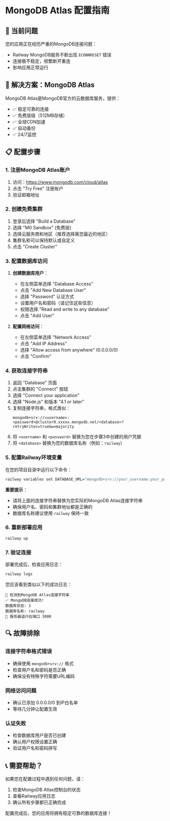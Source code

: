 # MongoDB Atlas 配置指南

## 🚨 当前问题
您的应用正在经历严重的MongoDB连接问题：
- Railway MongoDB服务不断出现 `ECONNRESET` 错误
- 连接极不稳定，频繁断开重连
- 影响应用正常运行

## 🎯 解决方案：MongoDB Atlas

MongoDB Atlas是MongoDB官方的云数据库服务，提供：
- ✅ 稳定可靠的连接
- ✅ 免费层级（512MB存储）
- ✅ 全球CDN加速
- ✅ 自动备份
- ✅ 24/7监控

## 📋 配置步骤

### 1. 注册MongoDB Atlas账户
1. 访问：https://www.mongodb.com/cloud/atlas
2. 点击 "Try Free" 注册账户
3. 验证邮箱地址

### 2. 创建免费集群
1. 登录后选择 "Build a Database"
2. 选择 "M0 Sandbox" (免费层)
3. 选择云服务商和地区（推荐选择离您最近的地区）
4. 集群名称可以保持默认或自定义
5. 点击 "Create Cluster"

### 3. 配置数据库访问
1. **创建数据库用户**：
   - 在左侧菜单选择 "Database Access"
   - 点击 "Add New Database User"
   - 选择 "Password" 认证方式
   - 设置用户名和密码（请记住这些信息）
   - 权限选择 "Read and write to any database"
   - 点击 "Add User"

2. **配置网络访问**：
   - 在左侧菜单选择 "Network Access"
   - 点击 "Add IP Address"
   - 选择 "Allow access from anywhere" (0.0.0.0/0)
   - 点击 "Confirm"

### 4. 获取连接字符串
1. 返回 "Database" 页面
2. 点击集群的 "Connect" 按钮
3. 选择 "Connect your application"
4. 选择 "Node.js" 和版本 "4.1 or later"
5. 复制连接字符串，格式类似：
   ```
   mongodb+srv://<username>:<password>@cluster0.xxxxx.mongodb.net/<database>?retryWrites=true&w=majority
   ```
6. 将 `<username>` 和 `<password>` 替换为您在步骤3中创建的用户凭据
7. 将 `<database>` 替换为您的数据库名称（例如：`railway`）

### 5. 配置Railway环境变量
在您的项目目录中运行以下命令：

```bash
railway variables set DATABASE_URL="mongodb+srv://your_username:your_password@cluster0.xxxxx.mongodb.net/railway?retryWrites=true&w=majority"
```

**重要提示**：
- 请将上面的连接字符串替换为您实际的MongoDB Atlas连接字符串
- 确保用户名、密码和集群地址都是正确的
- 数据库名称建议使用 `railway` 保持一致

### 6. 重新部署应用
```bash
railway up
```

### 7. 验证连接
部署完成后，检查应用日志：
```bash
railway logs
```

您应该看到类似以下的成功日志：
```
🌟 检测到MongoDB Atlas连接字符串
✅ MongoDB连接成功!
数据库状态: 1
数据库名称: railway
🚀 服务器运行在端口 3000
```

## 🔍 故障排除

### 连接字符串格式错误
- 确保使用 `mongodb+srv://` 格式
- 检查用户名和密码是否正确
- 确保没有特殊字符需要URL编码

### 网络访问问题
- 确认已添加 0.0.0.0/0 到IP白名单
- 等待几分钟让配置生效

### 认证失败
- 检查数据库用户是否已创建
- 确认用户权限设置正确
- 验证用户名和密码拼写

## 📞 需要帮助？

如果您在配置过程中遇到任何问题，请：
1. 检查MongoDB Atlas控制台的状态
2. 查看Railway应用日志
3. 确认所有步骤都已正确完成

配置完成后，您的应用将拥有稳定可靠的数据库连接！